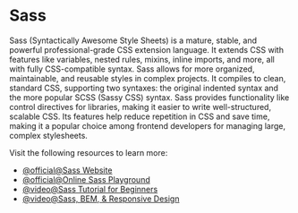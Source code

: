 # Sass

Sass (Syntactically Awesome Style Sheets) is a mature, stable, and powerful professional-grade CSS extension language. It extends CSS with features like variables, nested rules, mixins, inline imports, and more, all with fully CSS-compatible syntax. Sass allows for more organized, maintainable, and reusable styles in complex projects. It compiles to clean, standard CSS, supporting two syntaxes: the original indented syntax and the more popular SCSS (Sassy CSS) syntax. Sass provides functionality like control directives for libraries, making it easier to write well-structured, scalable CSS. Its features help reduce repetition in CSS and save time, making it a popular choice among frontend developers for managing large, complex stylesheets.

Visit the following resources to learn more:

- [@official@Sass Website](https://sass-lang.com/)
- [@official@Online Sass Playground](https://sass-lang.com/playground/)
- [@video@Sass Tutorial for Beginners](https://www.youtube.com/watch?v=_a5j7KoflTs)
- [@video@Sass, BEM, & Responsive Design](https://www.youtube.com/watch?v=jfMHA8SqUL4)
